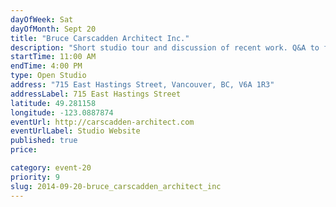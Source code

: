 ```yaml
---
dayOfWeek: Sat
dayOfMonth: Sept 20
title: "Bruce Carscadden Architect Inc."
description: "Short studio tour and discussion of recent work. Q&A to follow."
startTime: 11:00 AM
endTime: 4:00 PM
type: Open Studio
address: "715 East Hastings Street, Vancouver, BC, V6A 1R3"
addressLabel: 715 East Hastings Street
latitude: 49.281158
longitude: -123.0887874
eventUrl: http://carscadden-architect.com
eventUrlLabel: Studio Website
published: true
price: 

category: event-20
priority: 9
slug: 2014-09-20-bruce_carscadden_architect_inc
---
```

